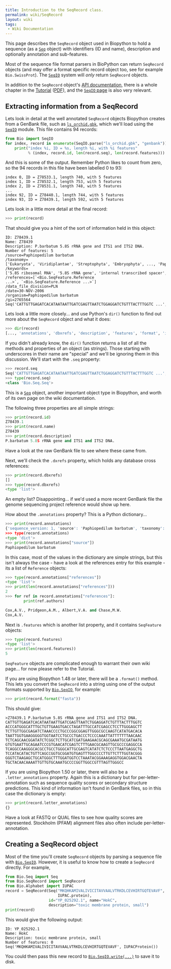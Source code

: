 ```yaml
---
title: Introduction to the SeqRecord class.
permalink: wiki/SeqRecord
layout: wiki
tags:
 - Wiki Documentation
---
```


This page describes the `SeqRecord` object used in Biopython to hold a
sequence (as a [`Seq`](Seq "wikilink") object) with identifiers (ID and
name), description and optionally annotation and sub-features.

Most of the sequence file format parsers in BioPython can return
`SeqRecord` objects (and may offer a format specific record object
too, see for example `Bio.SwissProt`). The [`SeqIO`](SeqIO "wikilink")
system will *only* return `SeqRecord` objects.

In addition to the `SeqRecord` object's [API
documentation](http://biopython.org/DIST/docs/api/Bio.SeqRecord.SeqRecord-class.html),
there is a whole chapter in the
[Tutorial](http://biopython.org/DIST/docs/tutorial/Tutorial.html)
([PDF](http://biopython.org/DIST/docs/tutorial/Tutorial.pdf)), and the
[`SeqIO` page](SeqIO "wikilink") is also very relevant.

Extracting information from a SeqRecord
---------------------------------------

Lets look in detail at the well annotated `SeqRecord` objects
Biopython creates from a GenBank file, such as
[`ls_orchid.gbk`](https://raw.githubusercontent.com/biopython/biopython/master/Doc/examples/ls_orchid.gbk),
which we'll load using the [`SeqIO`](SeqIO "wikilink") module. This file
contains 94 records:

``` python
from Bio import SeqIO
for index, record in enumerate(SeqIO.parse("ls_orchid.gbk", "genbank")):
    print("index %i, ID = %s, length %i, with %i features"
          % (index, record.id, len(record.seq), len(record.features)))
```

And this is some of the output. Remember Python likes to count from
zero, so the 94 records in this file have been labelled 0 to 93:

```
index 0, ID = Z78533.1, length 740, with 5 features
index 1, ID = Z78532.1, length 753, with 5 features
index 2, ID = Z78531.1, length 748, with 5 features
...
index 92, ID = Z78440.1, length 744, with 5 features
index 93, ID = Z78439.1, length 592, with 5 features
```

Lets look in a little more detail at the final record:

``` python
>>> print(record)
```

That should give you a hint of the sort of information held in this
object:

```
ID: Z78439.1
Name: Z78439
Description: P.barbatum 5.8S rRNA gene and ITS1 and ITS2 DNA.
Number of features: 5
/source=Paphiopedilum barbatum
/taxonomy=['Eukaryota', 'Viridiplantae', 'Streptophyta', 'Embryophyta', ..., 'Paphiopedilum']
/keywords=['5.8S ribosomal RNA', '5.8S rRNA gene', 'internal transcribed spacer', 'ITS1', 'ITS2']
/references=[`<Bio.SeqFeature.Reference ...>`, `<Bio.SeqFeature.Reference ...>`]
/data_file_division=PLN
/date=30-NOV-2006
/organism=Paphiopedilum barbatum
/gi=2765564
Seq('CATTGTTGAGATCACATAATAATTGATCGAGTTAATCTGGAGGATCTGTTTACTTTGGTC ...', IUPACAmbiguousDNA())
```

Lets look a little more closely... and use Python's `dir()` function
to find out more about the `SeqRecord` object and what it does:

``` python
>>> dir(record)
[..., 'annotations', 'dbxrefs', 'description', 'features', 'format', 'id', 'letter_annotations', 'name', 'seq']
```

If you didn't already know, the `dir()` function returns a list of all
the methods and properties of an object (as strings). Those starting
with underscores in their name are "special" and we'll be ignoring them
in this discussion. We'll start with the `.seq` property:

``` python
>>> record.seq
Seq('CATTGTTGAGATCACATAATAATTGATCGAGTTAATCTGGAGGATCTGTTTACTTTGGTC ...', IUPACAmbiguousDNA())
>>> type(record.seq)
<class 'Bio.Seq.Seq'>
```

This is a [`Seq`](Seq "wikilink") object, another important object type in
Biopython, and worth of its own page on the wiki documentation.

The following three properties are all simple strings:

``` python
>>> print(record.id)
Z78439.1
>>> print(record.name)
Z78439
>>> print(record.description)
P.barbatum 5.8S rRNA gene and ITS1 and ITS2 DNA.
```

Have a look at the raw GenBank file to see where these came from.

Next, we'll check the `.dxrefs` property, which holds any database
cross references:

``` python
>>> print(record.dbxrefs)
[]
>>> type(record.dbxrefs)
<type 'list'>
```

An empty list? Disappointing... if we'd used a more recent GenBank file
the genome sequencing project reference would show up here.

How about the `.annotations` property? This is a Python dictionary...

``` python
>>> print(record.annotations)
{'sequence_version: 1, 'source': 'Paphiopedilum barbatum', 'taxonomy': ...}
>>> type(record.annotations)
<type 'dict'>
>>> print(record.annotations["source"])
Paphiopedilum barbatum
```

In this case, most of the values in the dictionary are simple strings,
but this isn't always the case - have a look at the references entry for
this example - its a list of `Reference` objects:

``` python
>>> type(record.annotations["references"])
<type 'list'>
>>> print(len(record.annotations["references"]))
2
>>> for ref in record.annotations["references"]:
        print(ref.authors)

Cox,A.V., Pridgeon,A.M., Albert,V.A. and Chase,M.W.
Cox,A.V.
```

Next is `.features` which is another list property, and it contains
`SeqFeature` objects:

``` python
>>> type(record.features)
<type 'list'>
>>> print(len(record.features))
5
```

`SeqFeature` objects are complicated enough to warrant their own wiki
page... for now please refer to the Tutorial.

If you are using Biopython 1.48 or later, there will be a `.format()`
method. This lets you convert the `SeqRecord` into a string using one
of the output formats supported by [`Bio.SeqIO`](SeqIO "wikilink"), for
example:

``` python
>>> print(record.format("fasta"))
```

This should give:

```
>Z78439.1 P.barbatum 5.8S rRNA gene and ITS1 and ITS2 DNA.
CATTGTTGAGATCACATAATAATTGATCGAGTTAATCTGGAGGATCTGTTTACTTTGGTC
ACCCATGGGCATTTGCTGTTGAAGTGACCTAGATTTGCCATCGAGCCTCCTTGGGAGCTT
TCTTGTTGGCGAGATCTAAACCCCTGCCCGGCGGAGTTGGGCGCCAAGTCATATGACACA
TAATTGGTGAAGGGGGTGGTAATCCTGCCCTGACCCTCCCCAAATTATTTTTTTAACAAC
TCTCAGCAACGGATATCTCGGCTCTTGCATCGATGAAGAACGCAGCGAAATGCGATAATG
GTGTGAATTGCAGAATCCCGTGAACATCGAGTCTTTGAACGCAAGTTGCGCCCGAGGCCA
TCAGGCCAAGGGCACGCCTGCCTGGGCATTGCGAGTCATATCTCTCCCTTAATGAGGCTG
TCCATACATACTGTTCAGCCGGTGCGGATGTGAGTTTGGCCCCTTGTTCTTTGGTACGGG
GGGTCTAAGAGCTGCATGGGCTTTGGATGGTCCTAAATACGGAAAGAGGTGGACGAACTA
TGCTACAACAAAATTGTTGTGCAAATGCCCCGGTTGGCCGTTTAGTTGGGCC
```

If you are using Biopython 1.50 or later, there will also be a
`.letter_annotations` property. Again this is a dictionary but for
per-letter-annotation such as sequence quality scores or secondary
structure predictions. This kind of information isn't found in GenBank
files, so in this case the dictionary is empty:

``` python
>>> print(record.letter_annotations)
{}
```

Have a look at FASTQ or QUAL files to see how quality scores are
represented. Stockholm (PFAM) alignment files also often include
per-letter-annotation.

Creating a SeqRecord object
---------------------------

Most of the time you'll create `SeqRecord` objects by parsing a
sequence file with [`Bio.SeqIO`](SeqIO "wikilink"). However, it is useful
to know how to create a `SeqRecord` directly. For example,

``` python
from Bio.Seq import Seq
from Bio.SeqRecord import SeqRecord
from Bio.Alphabet import IUPAC
record = SeqRecord(Seq("MKQHKAMIVALIVICITAVVAALVTRKDLCEVHIRTGQTEVAVF",
                       IUPAC.protein),
                   id="YP_025292.1", name="HokC",
                   description="toxic membrane protein, small")
print(record)
```

This would give the following output:

```
ID: YP_025292.1
Name: HokC
Description: toxic membrane protein, small
Number of features: 0
Seq('MKQHKAMIVALIVICITAVVAALVTRKDLCEVHIRTGQTEVAVF', IUPACProtein())
```

You could then pass this new record to
[`Bio.SeqIO.write(...)`](SeqIO "wikilink") to save it to disk.
